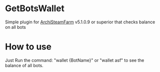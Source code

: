 # GetBotsWallet
Simple plugin for [ArchiSteamFarm](https://github.com/JustArchiNET/ArchiSteamFarm) v5.1.0.9 or superior that checks balance on all bots


# How to use
Just Run the command: "wallet {BotName}" or "wallet asf" to see the balance of all bots.
